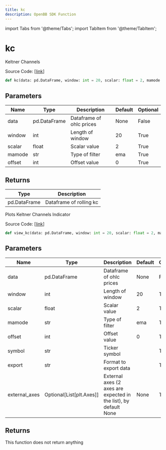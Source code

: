 ```yaml
---
title: kc
description: OpenBB SDK Function
---
```


import Tabs from '@theme/Tabs';
import TabItem from '@theme/TabItem';

# kc

<Tabs>
<TabItem value="model" label="Model" default>

Keltner Channels

Source Code: [[link](https://github.com/OpenBB-finance/OpenBBTerminal/tree/main/openbb_terminal/common/technical_analysis/volatility_model.py#L88)]

```python
def kc(data: pd.DataFrame, window: int = 20, scalar: float = 2, mamode: str = "ema", offset: int = 0) -> pd.DataFrame
```
## Parameters

| Name | Type | Description | Default | Optional |
| ---- | ---- | ----------- | ------- | -------- |
| data | pd.DataFrame | Dataframe of ohlc prices | None | False |
| window | int | Length of window | 20 | True |
| scalar | float | Scalar value | 2 | True |
| mamode | str | Type of filter | ema | True |
| offset | int | Offset value | 0 | True |

## Returns

| Type | Description |
| ---- | ----------- |
| pd.DataFrame | Dataframe of rolling kc |



</TabItem>
<TabItem value="view" label="View">

Plots Keltner Channels Indicator

Source Code: [[link](https://github.com/OpenBB-finance/OpenBBTerminal/tree/main/openbb_terminal/common/technical_analysis/volatility_view.py#L194)]

```python
def view_kc(data: pd.DataFrame, window: int = 20, scalar: float = 2, mamode: str = "ema", offset: int = 0, symbol: str = "", export: str = "", external_axes: Optional[List[matplotlib.axes._axes.Axes]] = None) -> None
```
## Parameters

| Name | Type | Description | Default | Optional |
| ---- | ---- | ----------- | ------- | -------- |
| data | pd.DataFrame | Dataframe of ohlc prices | None | False |
| window | int | Length of window | 20 | True |
| scalar | float | Scalar value | 2 | True |
| mamode | str | Type of filter | ema | True |
| offset | int | Offset value | 0 | True |
| symbol | str | Ticker symbol |  | True |
| export | str | Format to export data |  | True |
| external_axes | Optional[List[plt.Axes]] | External axes (2 axes are expected in the list), by default None | None | True |

## Returns

This function does not return anything



</TabItem>
</Tabs>